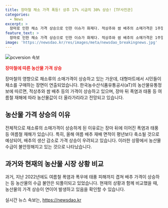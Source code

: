 ```yaml
---
title: 장마철 채소 가격 폭등! 상추 17% 시금치 30% 상승! [TF사진관]
categories:
  - News
excerpt: >
  장마로 인한 채소 가격 상승으로 인한 이슈가 화제다. 적상추와 쌈 배추의 소매가격은 1주일 만에 크게 올랐고, 깻잎과 시금치 또한 가격 상승이 계속되고 있다. 농산물값은 장마 뒤 폭염과 태풍으로 더 오를 전망이며, 특히 배추는 생산 감소로 가격 상승이 우려되고 있다. 이는 지난해와 같은 여름철 수급 불안이 되풀이되는 상황으로 대형마트에서 시민들이 채소를 구매하고 있다.
feature_text: >
  장마로 인한 채소 가격 상승으로 인한 이슈가 화제다. 적상추와 쌈 배추의 소매가격은 1주일 만에 크게 올랐고, 깻잎과 시금치 또한 가격 상승이 계속되고 있다. 농산물값은 장마 뒤 폭염과 태풍으로 더 오를 전망이며, 특히 배추는 생산 감소로 가격 상승이 우려되고 있다. 이는 지난해와 같은 여름철 수급 불안이 되풀이되는 상황으로 대형마트에서 시민들이 채소를 구매하고 있다.
image: 'https://newsdao.kr/res/images/meta/newsdao_breakingnews.jpg'
---
```


<p><img src="https://newsdao.kr/res/images/meta/newsdao_breakingnews.jpg" alt="pcversion 속보" /></p>

<p><b><span style="color: #ee2323;">장마철에 따른 농산물 가격 상승</span></b></p>

<p data-ke-size="size16">장마철의 영향으로 채소류의 소매가격이 상승하고 있는 가운데, 대형마트에서 시민들이 채소를 구매하는 장면이 연출되었습니다. 한국농수산식품유통공사(aT)의 농산물유통정보에 따르면, 적상추와 쌈 배추 등의 가격이 상승하고 있으며, 장마 뒤 폭염과 태풍 등 여름철 재해에 따라 농산물값이 더 올라가리라고 전망되고 있습니다.</p>

<h2 data-ke-size="size26">농산물 가격 상승의 이유</h2>

<p data-ke-size="size16">전체적으로 채소류의 소매가격이 상승하게 된 이유로는 장마 뒤에 이어진 폭염과 태풍 등 여름철 재해가 있습니다. 특히, 올해 여름 배추 재배 면적이 평년보다 축소될 것으로 예상되어, 배추의 생산 감소로 가격 상승이 우려되고 있습니다. 이러한 상황에서 농산물 수급이 불안정해지고 있는 것으로 나타났습니다.</p>

<h2 data-ke-size="size26">과거와 현재의 농산물 시장 상황 비교</h2>

<p data-ke-size="size16">과거, 지난 2022년에도 여름철 폭염과 폭우에 태풍 피해까지 겹쳐 배추 가격이 상승하는 등 농산물의 수급 불안은 되풀이되고 있었습니다. 현재의 상황과 함께 비교했을 때, 농산물의 가격 상승이 연이어 발생하고 있음을 확인할 수 있습니다.</p>
실시간 뉴스 속보는, <a href="https://newsdao.kr" rel="dofollow">https://newsdao.kr</a>


